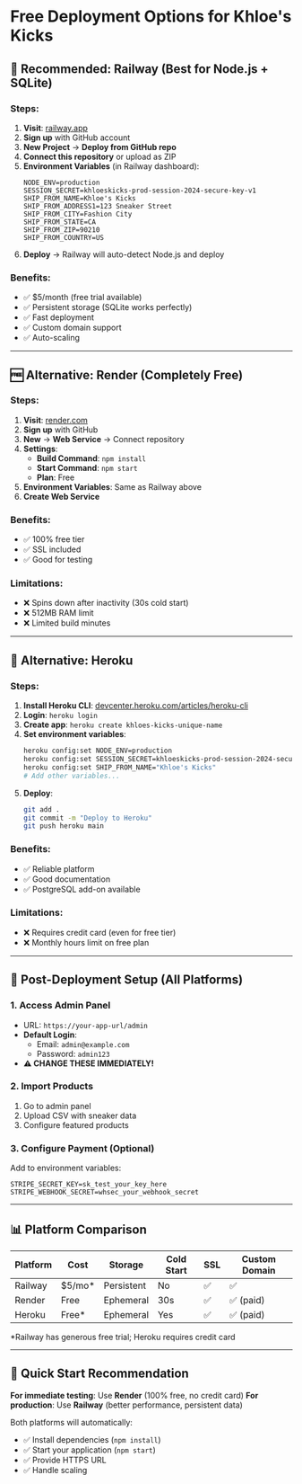 # Free Deployment Options for Khloe's Kicks

## 🎯 Recommended: Railway (Best for Node.js + SQLite)

### Steps:
1. **Visit**: [railway.app](https://railway.app)
2. **Sign up** with GitHub account
3. **New Project** → **Deploy from GitHub repo**
4. **Connect this repository** or upload as ZIP
5. **Environment Variables** (in Railway dashboard):
   ```
   NODE_ENV=production
   SESSION_SECRET=khloeskicks-prod-session-2024-secure-key-v1
   SHIP_FROM_NAME=Khloe's Kicks
   SHIP_FROM_ADDRESS1=123 Sneaker Street
   SHIP_FROM_CITY=Fashion City
   SHIP_FROM_STATE=CA
   SHIP_FROM_ZIP=90210
   SHIP_FROM_COUNTRY=US
   ```
6. **Deploy** → Railway will auto-detect Node.js and deploy

### Benefits:
- ✅ $5/month (free trial available)
- ✅ Persistent storage (SQLite works perfectly)
- ✅ Fast deployment
- ✅ Custom domain support
- ✅ Auto-scaling

---

## 🆓 Alternative: Render (Completely Free)

### Steps:
1. **Visit**: [render.com](https://render.com)
2. **Sign up** with GitHub
3. **New** → **Web Service** → Connect repository
4. **Settings**:
   - **Build Command**: `npm install`
   - **Start Command**: `npm start`
   - **Plan**: Free
5. **Environment Variables**: Same as Railway above
6. **Create Web Service**

### Benefits:
- ✅ 100% free tier
- ✅ SSL included
- ✅ Good for testing

### Limitations:
- ❌ Spins down after inactivity (30s cold start)
- ❌ 512MB RAM limit
- ❌ Limited build minutes

---

## 🚀 Alternative: Heroku

### Steps:
1. **Install Heroku CLI**: [devcenter.heroku.com/articles/heroku-cli](https://devcenter.heroku.com/articles/heroku-cli)
2. **Login**: `heroku login`
3. **Create app**: `heroku create khloes-kicks-unique-name`
4. **Set environment variables**:
   ```bash
   heroku config:set NODE_ENV=production
   heroku config:set SESSION_SECRET=khloeskicks-prod-session-2024-secure-key-v1
   heroku config:set SHIP_FROM_NAME="Khloe's Kicks"
   # Add other variables...
   ```
5. **Deploy**: 
   ```bash
   git add .
   git commit -m "Deploy to Heroku"
   git push heroku main
   ```

### Benefits:
- ✅ Reliable platform
- ✅ Good documentation
- ✅ PostgreSQL add-on available

### Limitations:
- ❌ Requires credit card (even for free tier)
- ❌ Monthly hours limit on free plan

---

## 🔧 Post-Deployment Setup (All Platforms)

### 1. Access Admin Panel
- URL: `https://your-app-url/admin`
- **Default Login**: 
  - Email: `admin@example.com`
  - Password: `admin123`
- **⚠️ CHANGE THESE IMMEDIATELY!**

### 2. Import Products
1. Go to admin panel
2. Upload CSV with sneaker data
3. Configure featured products

### 3. Configure Payment (Optional)
Add to environment variables:
```
STRIPE_SECRET_KEY=sk_test_your_key_here
STRIPE_WEBHOOK_SECRET=whsec_your_webhook_secret
```

---

## 📊 Platform Comparison

| Platform | Cost | Storage | Cold Start | SSL | Custom Domain |
|----------|------|---------|------------|-----|---------------|
| Railway  | $5/mo* | Persistent | No | ✅ | ✅ |
| Render   | Free | Ephemeral | 30s | ✅ | ✅ (paid) |
| Heroku   | Free* | Ephemeral | Yes | ✅ | ✅ (paid) |

*Railway has generous free trial; Heroku requires credit card

---

## 🎯 Quick Start Recommendation

**For immediate testing**: Use **Render** (100% free, no credit card)
**For production**: Use **Railway** (better performance, persistent data)

Both platforms will automatically:
- ✅ Install dependencies (`npm install`)
- ✅ Start your application (`npm start`) 
- ✅ Provide HTTPS URL
- ✅ Handle scaling
